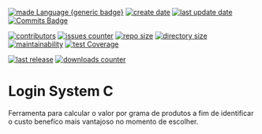 [![made Language {generic badge}](https://img.shields.io/badge/Made%20with-Python%203-8A2BE2)](https://github.com/alanmugiwara)
[![create date](https://badges.pufler.dev/created/alanmugiwara/mercadometro?color=8A2BE2)](https://github.com/alanmugiwara)
[![last update date](https://badges.pufler.dev/Updated/alanmugiwara/mercadometro?color=8A2BE2)](https://github.com/alanmugiwara)
[![Commits Badge](https://img.shields.io/github/commit-activity/m/alanmugiwara/mercadometro.svg?color=8A2BE2)](https://github.com/alanmugiwara)

[![contributors](https://img.shields.io/github/contributors/alanmugiwara/mercadometro?color=8A2BE2)](https://github.com/alanmugiwara)
[![issues counter](https://img.shields.io/github/issues/alanmugiwara/mercadometro?color=8A2BE2)](https://github.com/alanmugiwara)
[![repo size](https://img.shields.io/github/repo-size/alanmugiwara/mercadometro?color=8A2BE2)](https://github.com/alanmugiwara)
[![directory size](https://img.shields.io/github/directory-file-count/alanmugiwara/mercadometro?color=8A2BE2)](https://github.com/alanmugiwara)
[![maintainability](https://api.codeclimate.com/v1/badges/6982b78246699cd2458f/maintainability)](https://codeclimate.com/github/alanmugiwara/mercadometro/maintainability) 
[![test Coverage](https://api.codeclimate.com/v1/badges/6982b78246699cd2458f/test_coverage)](https://codeclimate.com/github/alanmugiwara/mercadometro/test_coverage)

[![last release](https://img.shields.io/github/v/release/alanmugiwara/mercadometro?color=8A2BE2)](https://github.com/alanmugiwara)
[![downloads counter](https://img.shields.io/github/downloads/alanmugiwara/mercadometro/total?color=8A2BE2)](https://github.com/alanmugiwara)

# Login System C

Ferramenta para calcular o valor por grama de produtos a fim de identificar o custo benefíco mais vantajoso no momento de escolher.
